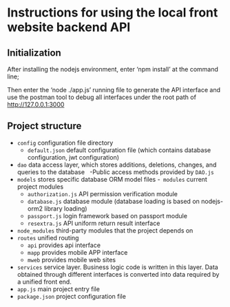 
# Instructions for using the local front website backend API

## Initialization
After installing the nodejs environment, enter ‘npm install’ at the command line;

Then enter the ‘node ./app.js’ running file to generate the API interface and use the postman tool to debug all interfaces under the root path of http://127.0.0.1:3000


## Project structure
- `config` configuration file directory
  - `default.json` default configuration file (which contains database configuration, jwt configuration)
- `dao` data access layer, which stores additions, deletions, changes, and queries to the database
   -Public access methods provided by `DAO.js`
- `models` stores specific database ORM model files
-` modules` current project modules
  - `authorization.js` API permission verification module
  - `database.js` database module (database loading is based on nodejs-orm2 library loading)
  - `passport.js` login framework based on passport module
  - `resextra.js` API uniform return result interface
- `node_modules` third-party modules that the project depends on
- `routes` unified routing
  - `api` provides api interface
  - `mapp` provides mobile APP interface
  - `mweb` provides mobile web sites
- `services` service layer. Business logic code is written in this layer. Data obtained through different interfaces is converted into data required by a unified front end.
- `app.js` main project entry file
- `package.json` project configuration file

